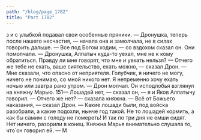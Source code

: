```yaml
---
path: "/blog/page_1782"
title: "Part 1782"
---
```


з и с улыбкой подавал свои особенные пряники. — Дронушка, теперь после нашего несчастия, — начала она и замолчала, не в силах говорить дальше.
— Все под Богом ходим, — со вздохом сказал он. Они помолчали.
— Дронушка, Алпатыч куда-то уехал, мне не к кому обратиться. Правду ли мне говорят, что мне и уехать нельзя?
— Отчего же тебе не ехать, ваше сиятельство, ехать можно, — сказал Дрон.
— Мне сказали, что опасно от неприятеля. Голубчик, я ничего не могу, ничего не понимаю, со мной никого нет. Я непременно хочу ехать ночью или завтра рано утром. — Дрон молчал. Он исподлобья взглянул на княжну Марью.
151— Лошадей нет, — сказал он, — я и Яков Алпатычу говорил.
— Отчего же нет? — сказала княжна.
— Всё от Божьего наказания, — сказал Дрон. — Какие лошади были, под войска разобрали, а какие подохли, нынче год такой. Не то лошадей кормить, а как бы самим с голоду не помереть! И так по три дня не емши сидят. Нет ничего, разорили в конец.
Княжна Марья внимательно слушала то, что̀ он говорил ей.
— М
